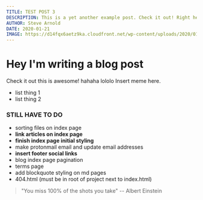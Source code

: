 ```yaml
---
TITLE: TEST POST 3
DESCRIPTION: This is a yet another example post. Check it out! Right here my D-O-GG.
AUTHOR: Steve Arnold
DATE: 2020-01-21
IMAGE: https://d14fqx6aetz9ka.cloudfront.net/wp-content/uploads/2020/01/20141709/20200119_TURKOWSKI_Surfline1-2730.jpg
---
```


# Hey I'm writing a blog post

Check it out this is awesome!
hahaha lololo
Insert meme here.

-   list thing 1
-   list thing 2

### STILL HAVE TO DO

-   sorting files on index page
-   **link articles on index page**
-   **finish index page initial styling**
-   make protonmail email and update email addresses
-   **insert footer social links**
-   blog index page pagination
-   terms page
-   add blockquote styling on md pages
-   404.html (must be in root of project next to index.html)

> "You miss 100% of the shots you take" -- Albert Einstein
